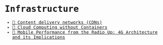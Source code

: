 <samp>

# Infrastructure

- [📝 Content delivery networks (CDNs)](https://web.dev/content-delivery-networks)
- [📝 Cloud Computing without Containers](https://blog.cloudflare.com/cloud-computing-without-containers)
- [🎥 Mobile Performance from the Radio Up: 4G Architecture and its Implications](https://www.youtube.com/watch?v=a4SbDZ9Y-I4&ab_channel=IlyaGrigorik)

</samp>
